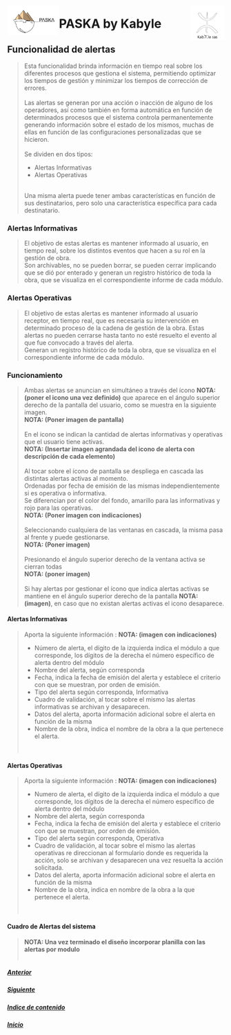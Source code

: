 <!---![LogoKabyle-Sinfondo-palabraKabYle](https://github.com/kabyleuy/kabyle2/blob/main/resources/LogoKabyle-Sinfondo-palabraKabYle.png?raw=true)--->
<!---![PalabraKabyle](resources/LogoKabyle-Sinfondo-palabraKabYle.png)--->

<img
  width="80"
  src="resources/LogoKabyle-Sinfondo-palabraKabYle.png"
  alt="Alt text"
  title="Kabyle SAS"
  style="display: inline-block; margin: 0 auto; max-width: 300px"
  align=right>
<img
  width="120"
  src="resources/Logo1-paska-CHCH.jpg"
  alt="Alt text"
  title="Paska by Kabyle"
  style="display: inline-block; margin: 0 auto; max-width: 300px"
  align=left>
  
<!---![Logo1-paska-CHCH](https://user-images.githubusercontent.com/111294790/187100277-dbd68fe2-9f6e-4175-b8bc-5bff73e4aed4.jpg)--->
# PASKA by Kabyle
## Funcionalidad de alertas

> Esta funcionalidad brinda información en tiempo real sobre los diferentes procesos que gestiona el sistema, permitiendo optimizar los tiempos de gestión y minimizar los tiempos de corrección de errores.  <br>
> <br>
> Las alertas se generan por una acción o inacción de alguno de los operadores, así como también en forma automática en función de determinados procesos que el sistema controla permanentemente generando información sobre el estado de los mismos, muchas de ellas en función de las configuraciones personalizadas que se hicieron.  <br>
> <br>
> Se dividen en dos tipos:  
> * Alertas Informativas  
> * Alertas Operativas  
> <br>
> Una misma alerta puede tener ambas características en función de sus destinatarios, pero solo una característica específica para cada destinatario. 

### Alertas Informativas 
> El objetivo de estas alertas es mantener informado al usuario, en tiempo real, sobre los distintos eventos que hacen a su rol en la gestión de obra.  <br>
> Son archivables, no se pueden borrar, se pueden cerrar implicando que se dió por enterado y generan un registro histórico de toda la obra, que se visualiza en el correspondiente informe de cada módulo.  

### Alertas Operativas  
> El objetivo de estas alertas es mantener informado al usuario receptor, en tiempo real, que es necesaria su intervención en determinado proceso de la cadena de gestión de la obra. Estas alertas no pueden cerrarse hasta tanto no esté resuelto el evento al que fue convocado a través del alerta.   <br>
> Generan un registro histórico de toda la obra, que se visualiza en el correspondiente informe de cada módulo.  

### Funcionamiento  
> Ambas alertas se anuncian en simultáneo a través del ícono <strong>NOTA: (poner el icono una vez definido)</strong> que aparece en el ángulo superior derecho de la pantalla del usuario, como se muestra en la siguiente imagen.  <br>
<strong>NOTA: (Poner imagen de pantalla)</strong>  <br>
> <br>
> En el icono se indican la cantidad de alertas informativas y operativas que el usuario tiene activas.  <br>
<strong>NOTA: (Insertar imagen agrandada del icono de alerta con descripción de cada elemento)</strong>  <br>
> <br>
> Al tocar sobre el ícono de pantalla se despliega en cascada las distintas alertas activas al momento.  <br>
Ordenadas por fecha de emisión de las mismas independientemente si es operativa o informativa.  <br>
Se diferencian por el color del fondo, amarillo para las informativas y rojo para las operativas.  <br>
<strong>NOTA: (Poner imagen con indicaciones)</strong>  <br>
> <br>
> Seleccionando cualquiera de las ventanas en cascada, la misma pasa al frente y puede gestionarse.  <br>
<strong>NOTA: (Poner imagen)</strong>  <br>
> <br>
> Presionando el ángulo superior derecho de la ventana activa se cierran todas   <br>
<strong>NOTA: (poner imagen)</strong>  <br>
> <br>
> Si hay alertas por gestionar el ícono que indica alertas activas se mantiene en el ángulo superior derecho de la pantalla <strong>NOTA: (imagen)</strong>, en caso que no existan alertas activas el icono desaparece.  

#### Alertas Informativas  
> Aporta la siguiente información : <strong>NOTA: (imagen con indicaciones)</strong>  
> * Número de alerta, el dígito de la izquierda indica el módulo a que corresponde, los dígitos de la derecha el número específico de alerta dentro del módulo 
> * Nombre del alerta, según corresponda 
> * Fecha, indica la fecha de emisión del alerta y establece el criterio con que se muestran, por orden de emisión. 
> * Tipo del alerta según corresponda, Informativa  
> * Cuadro de validación, al tocar sobre el mismo las alertas informativas se archivan y desaparecen. 
> * Datos del alerta, aporta información adicional sobre el alerta en función de la misma 
> * Nombre de la obra, indica el nombre de la obra a la que pertenece el alerta.  
> <br>
#### Alertas Operativas  
> Aporta la siguiente información : <strong>NOTA: (imagen con indicaciones)</strong> 
> * Numero de alerta, el dígito de la izquierda indica el módulo a que corresponde, los dígitos de la derecha el número específico de alerta dentro del módulo
> * Nombre del alerta, según corresponda
> * Fecha, indica la fecha de emisión del alerta y establece el criterio con que se muestran, por orden de emisión.
> * Tipo del alerta según corresponda, Operativa
> * Cuadro de validación, al tocar sobre el mismo las alertas operativas re direccionan al formulario donde es requerida la acción, solo se archivan y desaparecen una vez resuelta la acción solicitada.
> * Datos del alerta, aporta información adicional sobre el alerta en función de la misma
> * Nombre de la obra, indica en nombre de la obra a la que pertenece el alerta.  
> <br> 
#### Cuadro de Alertas del sistema  
> <strong>NOTA: Una vez terminado el diseño incorporar planilla con las alertas por modulo</strong>  <br>
> <br>
##### [Anterior](./2-IndiceDeModulos.md)       

##### [Siguiente](./4-AreasYPerfiles.md) 

##### [Indice de contenido](./0-IndicePpal.md) 

##### [Inicio](./README.md)  

<!---#### [Contacto](./Contacto.md)--->
 
